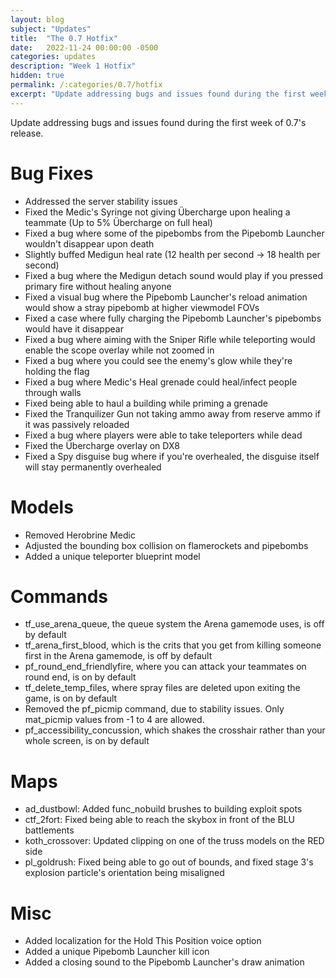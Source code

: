 ```yaml
---
layout: blog
subject: "Updates"
title:  "The 0.7 Hotfix"
date:   2022-11-24 00:00:00 -0500
categories: updates
description: "Week 1 Hotfix"
hidden: true
permalink: /:categories/0.7/hotfix
excerpt: "Update addressing bugs and issues found during the first week of 0.7's release."
---
```


Update addressing bugs and issues found during the first week of 0.7's release.

# Bug Fixes
- Addressed the server stability issues
- Fixed the Medic's Syringe not giving Übercharge upon healing a teammate (Up to 5% Übercharge on full heal)
- Fixed a bug where some of the pipebombs from the Pipebomb Launcher wouldn't disappear upon death
- Slightly buffed Medigun heal rate (12 health per second -> 18 health per second)
- Fixed a bug where the Medigun detach sound would play if you pressed primary fire without healing anyone
- Fixed a visual bug where the Pipebomb Launcher's reload animation would show a stray pipebomb at higher viewmodel FOVs
- Fixed a case where fully charging the Pipebomb Launcher's pipebombs would have it disappear
- Fixed a bug where aiming with the Sniper Rifle while teleporting would enable the scope overlay while not zoomed in
- Fixed a bug where you could see the enemy's glow while they're holding the flag
- Fixed a bug where Medic's Heal grenade could heal/infect people through walls
- Fixed being able to haul a building while priming a grenade 
- Fixed the Tranquilizer Gun not taking ammo away from reserve ammo if it was passively reloaded
- Fixed a bug where players were able to take teleporters while dead
- Fixed the Übercharge overlay on DX8
- Fixed a Spy disguise bug where if you're overhealed, the disguise itself will stay permanently overhealed

# Models
- Removed Herobrine Medic
- Adjusted the bounding box collision on flamerockets and pipebombs
- Added a unique teleporter blueprint model

# Commands
- tf_use_arena_queue, the queue system the Arena gamemode uses, is off by default
- tf_arena_first_blood, which is the crits that you get from killing someone first in the Arena gamemode, is off by default
- pf_round_end_friendlyfire, where you can attack your teammates on round end, is on by default
- tf_delete_temp_files, where spray files are deleted upon exiting the game, is on by default
- Removed the pf_picmip command, due to stability issues. Only mat_picmip values from -1 to 4 are allowed.
- pf_accessibility_concussion, which shakes the crosshair rather than your whole screen, is on by default

# Maps
- ad_dustbowl: Added func_nobuild brushes to building exploit spots
- ctf_2fort: Fixed being able to reach the skybox in front of the BLU battlements
- koth_crossover: Updated clipping on one of the truss models on the RED side
- pl_goldrush: Fixed being able to go out of bounds, and fixed stage 3's explosion particle's orientation being misaligned


# Misc
- Added localization for the Hold This Position voice option
- Added a unique Pipebomb Launcher kill icon
- Added a closing sound to the Pipebomb Launcher's draw animation